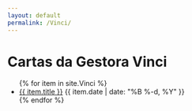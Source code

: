 ```yaml
---
layout: default
permalink: /Vinci/
---
```


<h1>Cartas da Gestora Vinci</h1>
<ul>
{% for item in site.Vinci %}
  <li>
    <a href="{{ site.baseurl }}{{ item.url }}">{{ item.title }}</a>
<span>{{ item.date | date: "%B %-d, %Y" }}</span>
  </li>
{% endfor %}
</ul>



